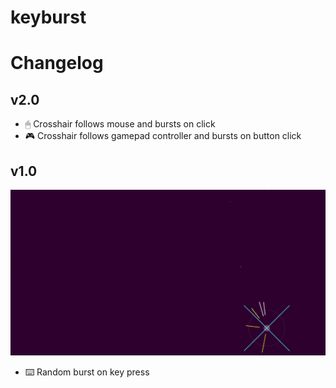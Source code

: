 # keyburst

# Changelog

## v2.0
- 🖱 Crosshair follows mouse and bursts on click 
- 🎮 Crosshair follows gamepad controller and bursts on button click 

## v1.0
![](keyburst.gif)
- ⌨️ Random burst on key press